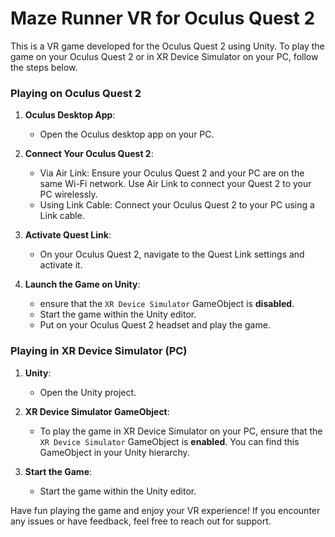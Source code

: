 # Maze Runner VR for Oculus Quest 2

This is a VR game developed for the Oculus Quest 2 using Unity. To play the game on your Oculus Quest 2 or in XR Device Simulator on your PC, follow the steps below.

### Playing on Oculus Quest 2

1. **Oculus Desktop App**: 
   - Open the Oculus desktop app on your PC.

2. **Connect Your Oculus Quest 2**:
   - Via Air Link: Ensure your Oculus Quest 2 and your PC are on the same Wi-Fi network. Use Air Link to connect your Quest 2 to your PC wirelessly.
   - Using Link Cable: Connect your Oculus Quest 2 to your PC using a Link cable.

3. **Activate Quest Link**:
   - On your Oculus Quest 2, navigate to the Quest Link settings and activate it.

4. **Launch the Game on Unity**:
   - ensure that the `XR Device Simulator` GameObject is **disabled**.
   - Start the game within the Unity editor.
   - Put on your Oculus Quest 2 headset and play the game.


### Playing in XR Device Simulator (PC)

1. **Unity**: 
   - Open the Unity project.

2. **XR Device Simulator GameObject**:
   - To play the game in XR Device Simulator on your PC, ensure that the `XR Device Simulator` GameObject is **enabled**. You can find this GameObject in your 
     Unity hierarchy.

3. **Start the Game**: 
   - Start the game within the Unity editor.



Have fun playing the game and enjoy your VR experience! If you encounter any issues or have feedback, feel free to reach out for support.
